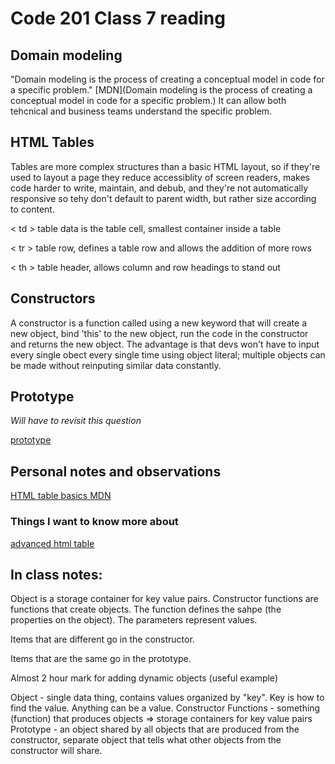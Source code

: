 # Code 201 Class 7 reading 

## Domain modeling

"Domain modeling is the process of creating a conceptual model in code for a specific problem." [MDN](Domain modeling is the process of creating a conceptual model in code for a specific problem.)  It can allow both tehcnical and business teams understand the specific problem.

## HTML Tables

Tables are more complex structures than a basic HTML layout, so if they're used to layout a page they reduce accessiblity of screen readers, makes code harder to write, maintain, and debub, and they're not automatically responsive so tehy don't default to parent width, but rather size according to content.
  
< td > table data is the table cell, smallest container inside a table
  
< tr > table row, defines a table row and allows the addition of more rows
  
< th > table header, allows column and row headings to stand out
  
## Constructors

A constructor is a function called using a new keyword that will create a new object, bind 'this' to the new object, run the code in the constructor and returns the new object.  The advantage is that devs won't have to input every single obect every single time using object literal; multiple objects can be made without reinputing similar data constantly.
  
## Prototype
  
*Will have to revisit this question*
  
[prototype](https://ui.dev/beginners-guide-to-javascript-prototype)

## Personal notes and observations

[HTML table basics MDN](https://developer.mozilla.org/en-US/docs/Learn/HTML/Tables/Basics)

### Things I want to know more about
  
[advanced html table](https://developer.mozilla.org/en-US/docs/Learn/HTML/Tables/Advanced)

## In class notes:

Object is a storage container for key value pairs.  Constructor functions are functions that create objects. The function defines the sahpe (the properties on the object).  The parameters represent values.

Items that are different go in the constructor.

Items that are the same go in the prototype.

Almost 2 hour mark for adding dynamic objects (useful example)

Object - single data thing, contains values organized by "key".  Key is how to find the value.  Anything can be a value.
Constructor Functions - something (function) that produces objects => storage containers for key value pairs
Prototype - an object shared by all objects that are produced from the constructor, separate object that tells what other objects from the constructor will share.
